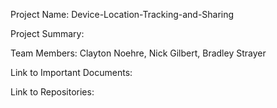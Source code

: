 Project Name: Device-Location-Tracking-and-Sharing

Project Summary:

Team Members: Clayton Noehre, Nick Gilbert, Bradley Strayer

Link to Important Documents:

Link to Repositories:
